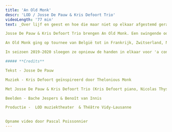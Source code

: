 ```yaml
---
title: 'An Old Monk'
descr: 'LOD / Josse De Pauw & Kris Defoort Trio'
videoLength: '77 min'
text: _Over lijf en geest en hoe die maar niet op elkaar afgestemd geraken. Behalve tijdens een dansje misschien. – Josse De Pauw_

Josse De Pauw & Kris Defoort Trio brengen An Old Monk. Een swingende ode aan oud worden, een lijflied over liefde en leed. Over de grenzeloosheid van de geest, de grenzen van het lichaam en de confrontatie daarmee. Hoe voelt het om oud te worden terwijl je geest eeuwig jong lijkt te blijven?

An Old Monk ging op tournee van België tot in Frankrijk, Zwitserland, Nederland, Spanje, Oost-Europa en Brazilië. En in deze bizarre tijden, tot in uw eigen kot.

In seizoen 2019-2020 sloegen ze opnieuw de handen in elkaar voor 'a concert called landscape'. Volgend seizoen is de voorstelling opnieuw te zien op tournee in binnen-en buitenland. Volg de speeldata op [www.lod.be](http://www.lod.be).

##### **Credits**

Tekst - Josse De Pauw

Muziek - Kris Defoort geïnspireerd door Thelonious Monk

Met Josse De Pauw & Kris Defoort Trio (Kris Defoort piano, Nicolas Thys elektrische bas, Lander Gyselinck drums)

Beelden - Bache Jespers & Benoît van Innis

Productie -  LOD muziektheater  & Théâtre Vidy-Lausanne  
  

Opname video door Pascal Poissonnier
---
```

